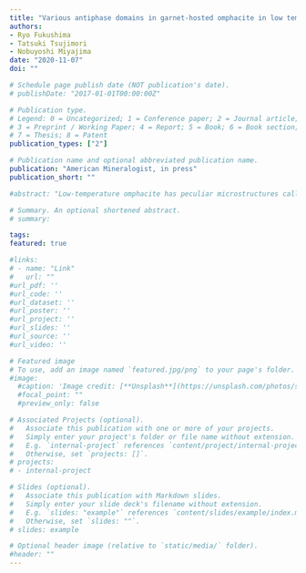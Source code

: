 ```yaml
---
title: "Various antiphase domains in garnet-hosted omphacite in low temperature eclogite: A FIB–TEM study on heterogeneous ordering processes"
authors:
- Ryo Fukushima
- Tatsuki Tsujimori
- Nobuyoshi Miyajima
date: "2020-11-07"
doi: ""

# Schedule page publish date (NOT publication's date).
# publishDate: "2017-01-01T00:00:00Z"

# Publication type.
# Legend: 0 = Uncategorized; 1 = Conference paper; 2 = Journal article;
# 3 = Preprint / Working Paper; 4 = Report; 5 = Book; 6 = Book section;
# 7 = Thesis; 8 = Patent
publication_types: ["2"]

# Publication name and optional abbreviated publication name.
publication: "American Mineralogist, in press"
publication_short: ""

#abstract: "Low-temperature omphacite has peculiar microstructures called ‘antiphase domains (APDs)’, which can be formed via phase transition from disordered C2/c to ordered P2/n structure during cooling. Hence morphological analyses of the APDs of undeformed omphacite have a potential to unravel the temperature–time (T–t) histories of the eclogite. We investigated five omphacite inclusions in a euhedral garnet porphyroblast obtained from low-temperature eclogite in Syros. The garnet (~6 mm in size) exhibits a distinct prograde chemical zoning and contains abundant mineral inclusions. Transmission electron microscope (TEM) observations of the focused ion beam (FIB) foils confirmed a heterogeneous distribution of equiaxed APDs (10–280 nm in diameter) and columnar APDs. Size distributions of the equiaxed APDs are characterized by kurtosis values of −0.45–3.91, which are larger than those in the matrix omphacite. The columnar APDs are subdivided into two types: dislocation-related (Type I) and inclusion–host interfacial (Type II). The presence of Type I APDs suggests the inclusions were deformed prior to the host garnet growth. In contrast, Type II APDs, which are characterized by a bundle of stripe-like APDs (~40 nm in width) aligned perpendicular to the host garnet, imply the simultaneous growth of omphacite and garnet in a non-deformation state. The presence of these two contrasting APDs of omphacite inclusions in the single prograde-zoned garnet prevents a simple application of geospeedometry based on APD sizes. Nevertheless, our observations demonstrate that APDs are keys to understanding thermodynamic equilibrium states and the mineral growth kinetics during eclogitization."

# Summary. An optional shortened abstract.
# summary: 

tags: 
featured: true

#links:
# - name: "Link"
#   url: ""
#url_pdf: ''
#url_code: ''
#url_dataset: ''
#url_poster: ''
#url_project: ''
#url_slides: ''
#url_source: ''
#url_video: ''

# Featured image
# To use, add an image named `featured.jpg/png` to your page's folder. 
#image: 
  #caption: 'Image credit: [**Unsplash**](https://unsplash.com/photos/s9CC2SKySJM)'
  #focal_point: ""
  #preview_only: false

# Associated Projects (optional).
#   Associate this publication with one or more of your projects.
#   Simply enter your project's folder or file name without extension.
#   E.g. `internal-project` references `content/project/internal-project/index.md`.
#   Otherwise, set `projects: []`.
# projects:
# - internal-project

# Slides (optional).
#   Associate this publication with Markdown slides.
#   Simply enter your slide deck's filename without extension.
#   E.g. `slides: "example"` references `content/slides/example/index.md`.
#   Otherwise, set `slides: ""`.
# slides: example

# Optional header image (relative to `static/media/` folder).
#header: ""
---
```


